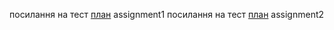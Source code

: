 посилання на тест [план](https://docs.google.com/document/d/1fGkEGWr4scIvYHTbhRI28pGYd5o1u9o80upCpWottUI/edit?usp=sharing) assignment1
посилання на тест [план](https://docs.google.com/document/d/1AfCuYyygl_XgmJrXtZkpfhtegt9W4-zfv1CpBNZvgbQ/edit?usp=sharing) assignment2
